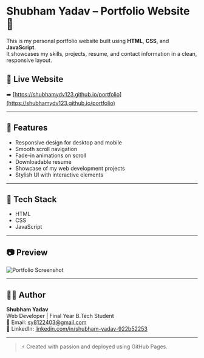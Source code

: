 # Shubham Yadav – Portfolio Website 🚀

This is my personal portfolio website built using **HTML**, **CSS**, and **JavaScript**.  
It showcases my skills, projects, resume, and contact information in a clean, responsive layout.

## 🔗 Live Website  
➡️ [https://shubhamydv123.github.io/portfolio](https://shubhamydv123.github.io/portfolio)

---

## 📌 Features  
- Responsive design for desktop and mobile  
- Smooth scroll navigation  
- Fade-in animations on scroll  
- Downloadable resume  
- Showcase of my web development projects  
- Stylish UI with interactive elements

---

## 📁 Tech Stack  
- HTML  
- CSS  
- JavaScript

---

## 📷 Preview  
![Portfolio Screenshot](image/photo.jpg)

---

## 👨‍💻 Author  
**Shubham Yadav**  
Web Developer | Final Year B.Tech Student  
📧 Email: [sy8122403@gmail.com](mailto:sy8122403@gmail.com)  
🔗 LinkedIn: [linkedin.com/in/shubham-yadav-922b52253](https://linkedin.com/in/shubham-yadav-922b52253)

---

> ⚡ Created with passion and deployed using GitHub Pages.
